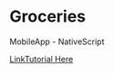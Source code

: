 # Groceries
MobileApp - NativeScript 

[LinkTutorial Here](https://courses.nativescripting.com/courses/enrolled/171132)
